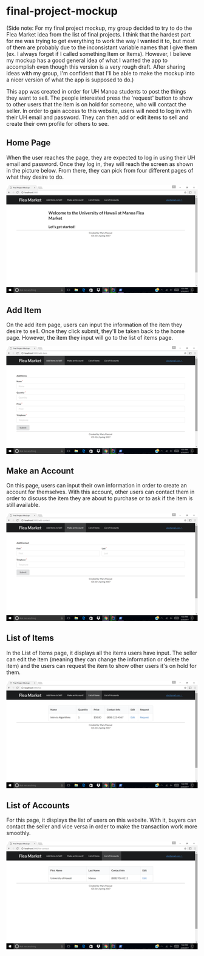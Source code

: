 # final-project-mockup

(Side note: For my final project mockup, my group decided to try to do the Flea Market idea from the list of final projects.  I think that the hardest part for me was trying to get everything to work the way I wanted it to, but most of them are probably due to the inconsistant variable names that I give them (ex. I always forget if I called something Item or Items).  However, I believe my mockup has a good general idea of what I wanted the app to accomplish even though this version is a very rough draft.  After sharing ideas with my group, I'm confident that I'll be able to make the mockup into a nicer version of what the app is supposed to do.)

This app was created in order for UH Manoa students to post the things they want to sell. The people interested press the 'request' button to show to other users that the item is on hold for someone, who will contact the seller. In order to gain access to this website, users will need to log in with their UH email and password. They can then add or edit items to sell and create their own profile for others to see.

## Home Page

When the user reaches the page, they are expected to log in using their UH email and password. Once they log in, they will reach the screen as shown in the picture below. From there, they can pick from four different pages of what they desire to do.

<img class="home page" src="https://github.com/mary-pascual/final-project-mockup/blob/master/Screenshot%20(10).png">

## Add Item

On the add item page, users can input the information of the item they desire to sell. Once they click submit, they'll be taken back to the home page. However, the item they input will go to the list of items page.

<img class="home page" src="https://github.com/mary-pascual/final-project-mockup/blob/master/Screenshot%20(11).png">

## Make an Account

On this page, users can input their own information in order to create an account for themselves. With this account, other users can contact them in order to discuss the item they are about to purchase or to ask if the item is still available.

<img class="home page" src="https://github.com/mary-pascual/final-project-mockup/blob/master/Screenshot%20(12).png">

## List of Items

In the List of Items page, it displays all the items users have input. The seller can edit the item (meaning they can change the information or delete the item) and the users can request the item to show other users it's on hold for them.

<img class="home page" src="https://github.com/mary-pascual/final-project-mockup/blob/master/Screenshot%20(13).png">

## List of Accounts

For this page, it displays the list of users on this website. With it, buyers can contact the seller and vice versa in order to make the transaction work more smoothly.

<img class="home page" src="https://github.com/mary-pascual/final-project-mockup/blob/master/Screenshot%20(14).png">
